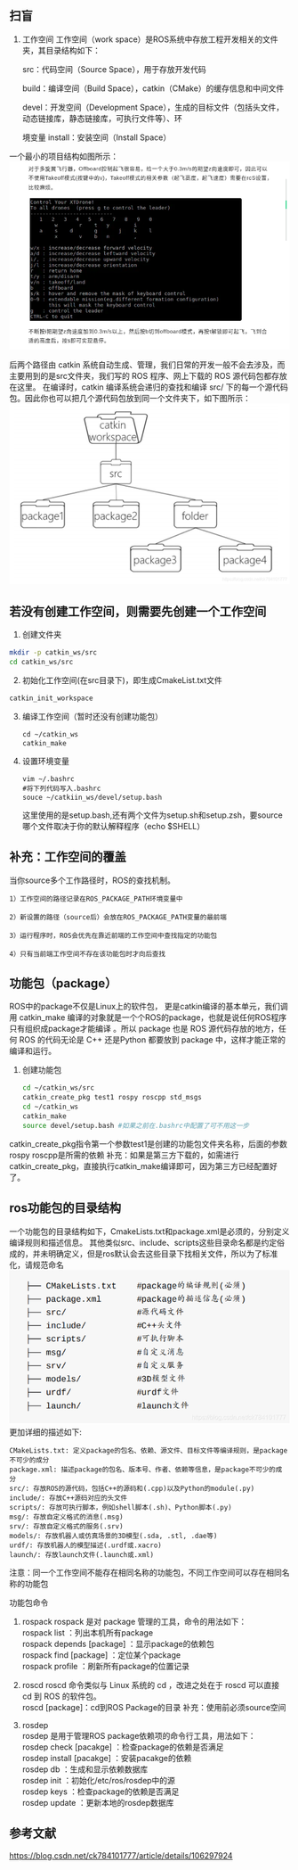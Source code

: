 ## 扫盲
1. 工作空间
工作空间（work space）是ROS系统中存放工程开发相关的文件夹，其目录结构如下：

    src：代码空间（Source Space），用于存放开发代码

    build：编译空间（Build Space），catkin（CMake）的缓存信息和中间文件

    devel：开发空间（Development Space），生成的目标文件（包括头文件，动态链接库，静态链接库，可执行文件等）、环

    境变量
    install：安装空间（Install Space）

一个最小的项目结构如图所示：
![alt text](./image/image.png)

后两个路径由 catkin 系统自动生成、管理，我们日常的开发一般不会去涉及，而主要用到的是src文件夹，我们写的 ROS 程序、网上下载的 ROS 源代码包都存放在这里。 在编译时，catkin 编译系统会递归的查找和编译 src/ 下的每一个源代码包。因此你也可以把几个源代码包放到同一个文件夹下，如下图所示：
![alt text](./image/image-1.png)


## 若没有创建工作空间，则需要先创建一个工作空间
1. 创建文件夹
```bash
mkdir -p catkin_ws/src
cd catkin_ws/src
```
2. 初始化工作空间(在src目录下)，即生成CmakeList.txt文件
```bash
catkin_init_workspace
```
3. 编译工作空间（暂时还没有创建功能包）
    ```
    cd ~/catkin_ws
    catkin_make 
    ```
4. 设置环境变量
    ```
    vim ~/.bashrc
    #将下列代码写入.bashrc
    souce ~/catkiin_ws/devel/setup.bash
    ```
    这里使用的是setup.bash,还有两个文件为setup.sh和setup.zsh，要source哪个文件取决于你的默认解释程序（echo $SHELL）
## 补充：工作空间的覆盖
当你source多个工作路径时，ROS的查找机制。

    1）工作空间的路径记录在ROS_PACKAGE_PATH环境变量中

    2）新设置的路径（source后）会放在ROS_PACKAGE_PATH变量的最前端

    3）运行程序时，ROS会优先在靠近前端的工作空间中查找指定的功能包

    4）只有当前端工作空间不存在该功能包时才向后查找

## 功能包（package）
ROS中的package不仅是Linux上的软件包，
更是catkin编译的基本单元，我们调用 catkin_make 编译的对象就是一个个ROS的package，也就是说任何ROS程序只有组织成package才能编译 。所以 package 也是 ROS 源代码存放的地方，任何 ROS 的代码无论是 C++ 还是Python 都要放到 package 中，这样才能正常的编译和运行。

1. 创建功能包
    ```bash
    cd ~/catkin_ws/src
    catkin_create_pkg test1 rospy roscpp std_msgs
    cd ~/catkin_ws
    catkin_make
    source devel/setup.bash #如果之前在.bashrc中配置了可不用这一步
    ```
catkin_create_pkg指令第一个参数test1是创建的功能包文件夹名称，后面的参数rospy roscpp是所需的依赖
补充：如果是第三方下载的，如需进行catkin_create_pkg，直接执行catkin_make编译即可，因为第三方已经配置好了。

## ros功能包的目录结构
一个功能包的目录结构如下，CmakeLists.txt和package.xml是必须的，分别定义编译规则和描述信息。</b>
其他类似src、include、scripts这些目录命名都是约定俗成的，并未明确定义，但是ros默认会去这些目录下找相关文件，所以为了标准化，请规范命名![alt text](./image/image-2.png)
更加详细的描述如下:

    CMakeLists.txt: 定义package的包名、依赖、源文件、目标文件等编译规则，是package
    不可少的成分
    package.xml: 描述package的包名、版本号、作者、依赖等信息，是package不可少的成
    分
    src/: 存放ROS的源代码，包括C++的源码和(.cpp)以及Python的module(.py)
    include/: 存放C++源码对应的头文件
    scripts/: 存放可执行脚本，例如shell脚本(.sh)、Python脚本(.py)
    msg/: 存放自定义格式的消息(.msg)
    srv/: 存放自定义格式的服务(.srv)
    models/: 存放机器人或仿真场景的3D模型(.sda, .stl, .dae等)
    urdf/: 存放机器人的模型描述(.urdf或.xacro)
    launch/: 存放launch文件(.launch或.xml)
注意：同一个工作空间不能存在相同名称的功能包，不同工作空间可以存在相同名称的功能包 

功能包命令
1. rospack
rospack 是对 package 管理的工具，命令的用法如下：  
    rospack list ：列出本机所有package   
    rospack depends [package] ：显示package的依赖包  
    rospack find [package] ：定位某个package  
    rospack profile ：刷新所有package的位置记录  


2. roscd 
roscd 命令类似与 Linux 系统的 cd ，改进之处在于 roscd 可以直接 cd 到 ROS 的软件包。  
    roscd [package]：cd到ROS Package的目录
补充：使用前必须source空间

3. rosdep </b>  
rosdep 是用于管理ROS package依赖项的命令行工具，用法如下：  
    rosdep check [pacakge] ：检查package的依赖是否满足  
    rosdep install [pacakge] ：安装pacakge的依赖  
    rosdep db ：生成和显示依赖数据库  
    rosdep init ：初始化/etc/ros/rosdep中的源  
    rosdep keys ：检查package的依赖是否满足  
    rosdep update ：更新本地的rosdep数据库  

## 参考文献
https://blog.csdn.net/ck784101777/article/details/106297924